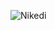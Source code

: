 ![Nikedi](https://avatars.githubusercontent.com/u/26281935?s=400&u=cf27bacac68beac5a3c34acc9e4ea5617e866869&v=4)
